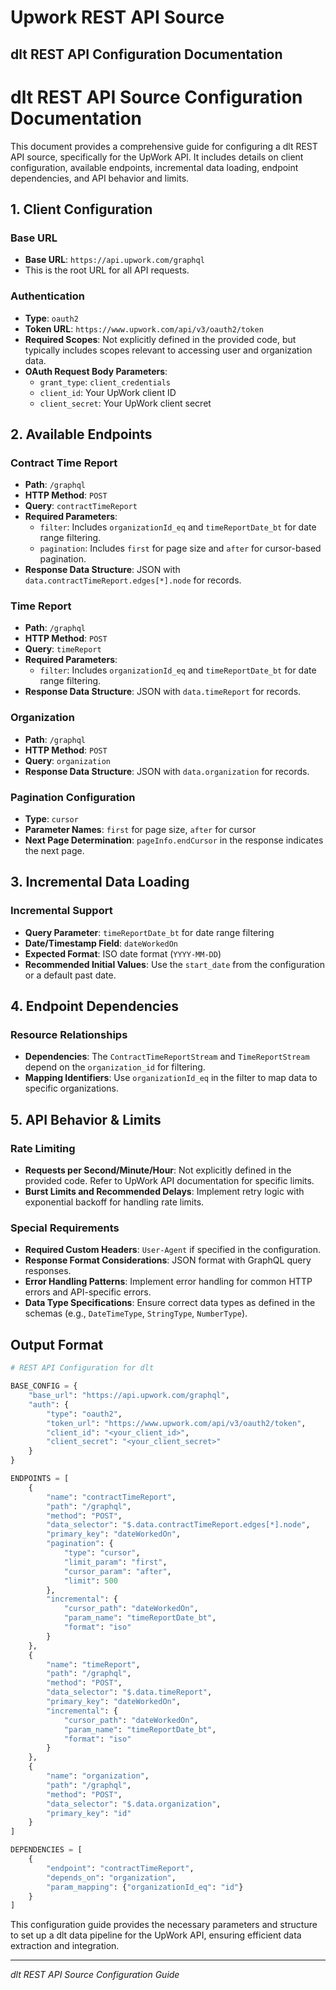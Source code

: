 # Upwork REST API Source

## dlt REST API Configuration Documentation

# dlt REST API Source Configuration Documentation

This document provides a comprehensive guide for configuring a dlt REST API source, specifically for the UpWork API. It includes details on client configuration, available endpoints, incremental data loading, endpoint dependencies, and API behavior and limits.

## 1. Client Configuration

### Base URL
- **Base URL**: `https://api.upwork.com/graphql`
- This is the root URL for all API requests.

### Authentication
- **Type**: `oauth2`
- **Token URL**: `https://www.upwork.com/api/v3/oauth2/token`
- **Required Scopes**: Not explicitly defined in the provided code, but typically includes scopes relevant to accessing user and organization data.
- **OAuth Request Body Parameters**:
  - `grant_type`: `client_credentials`
  - `client_id`: Your UpWork client ID
  - `client_secret`: Your UpWork client secret

## 2. Available Endpoints

### Contract Time Report
- **Path**: `/graphql`
- **HTTP Method**: `POST`
- **Query**: `contractTimeReport`
- **Required Parameters**:
  - `filter`: Includes `organizationId_eq` and `timeReportDate_bt` for date range filtering.
  - `pagination`: Includes `first` for page size and `after` for cursor-based pagination.
- **Response Data Structure**: JSON with `data.contractTimeReport.edges[*].node` for records.

### Time Report
- **Path**: `/graphql`
- **HTTP Method**: `POST`
- **Query**: `timeReport`
- **Required Parameters**:
  - `filter`: Includes `organizationId_eq` and `timeReportDate_bt` for date range filtering.
- **Response Data Structure**: JSON with `data.timeReport` for records.

### Organization
- **Path**: `/graphql`
- **HTTP Method**: `POST`
- **Query**: `organization`
- **Response Data Structure**: JSON with `data.organization` for records.

### Pagination Configuration
- **Type**: `cursor`
- **Parameter Names**: `first` for page size, `after` for cursor
- **Next Page Determination**: `pageInfo.endCursor` in the response indicates the next page.

## 3. Incremental Data Loading

### Incremental Support
- **Query Parameter**: `timeReportDate_bt` for date range filtering
- **Date/Timestamp Field**: `dateWorkedOn`
- **Expected Format**: ISO date format (`YYYY-MM-DD`)
- **Recommended Initial Values**: Use the `start_date` from the configuration or a default past date.

## 4. Endpoint Dependencies

### Resource Relationships
- **Dependencies**: The `ContractTimeReportStream` and `TimeReportStream` depend on the `organization_id` for filtering.
- **Mapping Identifiers**: Use `organizationId_eq` in the filter to map data to specific organizations.

## 5. API Behavior & Limits

### Rate Limiting
- **Requests per Second/Minute/Hour**: Not explicitly defined in the provided code. Refer to UpWork API documentation for specific limits.
- **Burst Limits and Recommended Delays**: Implement retry logic with exponential backoff for handling rate limits.

### Special Requirements
- **Required Custom Headers**: `User-Agent` if specified in the configuration.
- **Response Format Considerations**: JSON format with GraphQL query responses.
- **Error Handling Patterns**: Implement error handling for common HTTP errors and API-specific errors.
- **Data Type Specifications**: Ensure correct data types as defined in the schemas (e.g., `DateTimeType`, `StringType`, `NumberType`).

## Output Format

```python
# REST API Configuration for dlt

BASE_CONFIG = {
    "base_url": "https://api.upwork.com/graphql",
    "auth": {
        "type": "oauth2",
        "token_url": "https://www.upwork.com/api/v3/oauth2/token",
        "client_id": "<your_client_id>",
        "client_secret": "<your_client_secret>"
    }
}

ENDPOINTS = [
    {
        "name": "contractTimeReport",
        "path": "/graphql",
        "method": "POST",
        "data_selector": "$.data.contractTimeReport.edges[*].node",
        "primary_key": "dateWorkedOn",
        "pagination": {
            "type": "cursor",
            "limit_param": "first",
            "cursor_param": "after",
            "limit": 500
        },
        "incremental": {
            "cursor_path": "dateWorkedOn",
            "param_name": "timeReportDate_bt",
            "format": "iso"
        }
    },
    {
        "name": "timeReport",
        "path": "/graphql",
        "method": "POST",
        "data_selector": "$.data.timeReport",
        "primary_key": "dateWorkedOn",
        "incremental": {
            "cursor_path": "dateWorkedOn",
            "param_name": "timeReportDate_bt",
            "format": "iso"
        }
    },
    {
        "name": "organization",
        "path": "/graphql",
        "method": "POST",
        "data_selector": "$.data.organization",
        "primary_key": "id"
    }
]

DEPENDENCIES = [
    {
        "endpoint": "contractTimeReport",
        "depends_on": "organization",
        "param_mapping": {"organizationId_eq": "id"}
    }
]
```

This configuration guide provides the necessary parameters and structure to set up a dlt data pipeline for the UpWork API, ensuring efficient data extraction and integration.

---
*dlt REST API Source Configuration Guide*